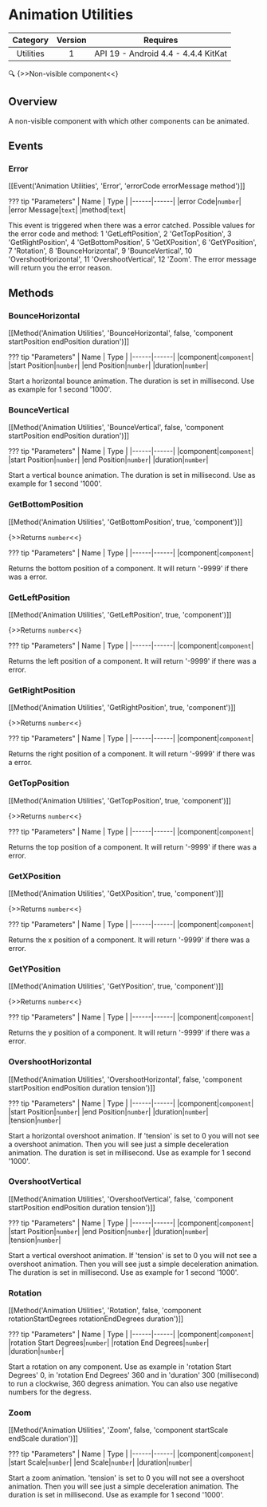 # Animation Utilities

| Category | Version | Requires |
|:--------:|:-------:|:--------:|
|Utilities|1|API 19 - Android 4.4 - 4.4.4 KitKat|

:mag: {>>Non-visible component<<}

## Overview

A non-visible component with which other components can be animated.

## Events

### Error

[[Event('Animation Utilities', 'Error', 'errorCode errorMessage method')]]

??? tip "Parameters"
    | Name | Type |
    |------|------|
    |error Code|`number`|
    |error Message|`text`|
    |method|`text`|


This event is triggered when there was a error catched. Possible values for the error code and method: 1 'GetLeftPosition', 2 'GetTopPosition', 3 'GetRightPosition', 4 'GetBottomPosition', 5 'GetXPosition', 6 'GetYPosition', 7 'Rotation', 8 'BounceHorizontal', 9 'BounceVertical', 10 'OvershootHorizontal', 11 'OvershootVertical', 12 'Zoom'. The error message will return you the error reason.

## Methods

### BounceHorizontal

[[Method('Animation Utilities', 'BounceHorizontal', false, 'component startPosition endPosition duration')]]

??? tip "Parameters"
    | Name | Type |
    |------|------|
    |component|`component`|
    |start Position|`number`|
    |end Position|`number`|
    |duration|`number`|


Start a horizontal bounce animation. The duration is set in millisecond. Use as example for 1 second '1000'.

### BounceVertical

[[Method('Animation Utilities', 'BounceVertical', false, 'component startPosition endPosition duration')]]

??? tip "Parameters"
    | Name | Type |
    |------|------|
    |component|`component`|
    |start Position|`number`|
    |end Position|`number`|
    |duration|`number`|


Start a vertical bounce animation. The duration is set in millisecond. Use as example for 1 second '1000'.

### GetBottomPosition

[[Method('Animation Utilities', 'GetBottomPosition', true, 'component')]]

{>>Returns `number`<<}

??? tip "Parameters"
    | Name | Type |
    |------|------|
    |component|`component`|


Returns the bottom position of a component. It will return '-9999' if there was a error.

### GetLeftPosition

[[Method('Animation Utilities', 'GetLeftPosition', true, 'component')]]

{>>Returns `number`<<}

??? tip "Parameters"
    | Name | Type |
    |------|------|
    |component|`component`|


Returns the left position of a component. It will return '-9999' if there was a error.

### GetRightPosition

[[Method('Animation Utilities', 'GetRightPosition', true, 'component')]]

{>>Returns `number`<<}

??? tip "Parameters"
    | Name | Type |
    |------|------|
    |component|`component`|


Returns the right position of a component. It will return '-9999' if there was a error.

### GetTopPosition

[[Method('Animation Utilities', 'GetTopPosition', true, 'component')]]

{>>Returns `number`<<}

??? tip "Parameters"
    | Name | Type |
    |------|------|
    |component|`component`|


Returns the top position of a component. It will return '-9999' if there was a error.

### GetXPosition

[[Method('Animation Utilities', 'GetXPosition', true, 'component')]]

{>>Returns `number`<<}

??? tip "Parameters"
    | Name | Type |
    |------|------|
    |component|`component`|


Returns the x position of a component. It will return '-9999' if there was a error.

### GetYPosition

[[Method('Animation Utilities', 'GetYPosition', true, 'component')]]

{>>Returns `number`<<}

??? tip "Parameters"
    | Name | Type |
    |------|------|
    |component|`component`|


Returns the y position of a component. It will return '-9999' if there was a error.

### OvershootHorizontal

[[Method('Animation Utilities', 'OvershootHorizontal', false, 'component startPosition endPosition duration tension')]]

??? tip "Parameters"
    | Name | Type |
    |------|------|
    |component|`component`|
    |start Position|`number`|
    |end Position|`number`|
    |duration|`number`|
    |tension|`number`|


Start a horizontal overshoot animation. If 'tension' is set to 0 you will not see a overshoot animation. Then you will see just a simple deceleration animation. The duration is set in millisecond. Use as example for 1 second '1000'.

### OvershootVertical

[[Method('Animation Utilities', 'OvershootVertical', false, 'component startPosition endPosition duration tension')]]

??? tip "Parameters"
    | Name | Type |
    |------|------|
    |component|`component`|
    |start Position|`number`|
    |end Position|`number`|
    |duration|`number`|
    |tension|`number`|


Start a vertical overshoot animation. If 'tension' is set to 0 you will not see a overshoot animation. Then you will see just a simple deceleration animation. The duration is set in millisecond. Use as example for 1 second '1000'.

### Rotation

[[Method('Animation Utilities', 'Rotation', false, 'component rotationStartDegrees rotationEndDegrees duration')]]

??? tip "Parameters"
    | Name | Type |
    |------|------|
    |component|`component`|
    |rotation Start Degrees|`number`|
    |rotation End Degrees|`number`|
    |duration|`number`|


Start a rotation on any component. Use as example in 'rotation Start Degrees' 0, in 'rotation End Degrees' 360 and in 'duration' 300 (millisecond) to run a clockwise, 360 degress animation. You can also use negative numbers for the degress.

### Zoom

[[Method('Animation Utilities', 'Zoom', false, 'component startScale endScale duration')]]

??? tip "Parameters"
    | Name | Type |
    |------|------|
    |component|`component`|
    |start Scale|`number`|
    |end Scale|`number`|
    |duration|`number`|


Start a zoom animation.  'tension' is set to 0 you will not see a overshoot animation. Then you will see just a simple deceleration animation. The duration is set in millisecond. Use as example for 1 second '1000'.